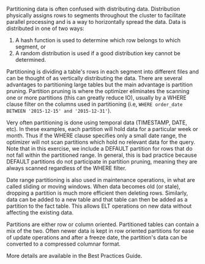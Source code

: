 Partitioning data is often confused with distributing data.  Distribution physically assigns rows to segments throughout the cluster to facilitate parallel processing and is a way to horizontally spread the data. Data is distributed in one of two ways:
 1. A hash function is used to determine which row belongs to which segment, or
 2. A random distribution is used if a good distribution key cannot be determined.

Partitioning is dividing a table's rows in each segment into different files and can be thought of as vertically distributing the data.
There are several advantages to partitioning large tables but the main advantage is partition pruning. Partition pruning is where the optimizer eliminates the scanning one or more partitions (this can greatly reduce IO), usually by a WHERE clause filter on the columns used in partitioning (i.e, `WHERE order_date BETWEEN '2015-12-15' and '2015-12-31'`).

Very often partitioning is done using temporal data (TIMESTAMP, DATE, etc).
In these examples, each partition will hold data for a particular week or month.
Thus if the WHERE clause specifies only a small date range, the optimizer will not scan partitions which hold no relevant data for the query.
Note that in this exercise, we include a DEFAULT partition for rows that do not fall within the partitioned range.  In general, this is bad practice because DEFAULT partitions do not participate in partition pruning, meaning they are always scanned regardless of the WHERE filter.

Date range partitioning is also used in maintenance operations, in what are called sliding or moving windows.  When data becomes old (or stale), dropping a partition is much more efficient then deleting rows. Similarly, data can be added to a new table and that table can then be added as a partition to the fact table.  This allows ELT operations on new data without affecting the existing data.

Partitions are either row or column oriented. Partitioned tables can contain a mix of the two.  Often newer data is kept in row oriented partitions for ease of update operations and after a freeze date, the partition's data can be converted to a compressed columnar format. 

More details are available in the Best Practices Guide.
